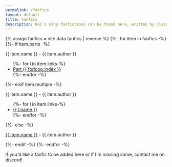 ```yaml
---
permalink: /fanfics
layout: default
title: Fanfics
description: Kei's many fanfictions can be found here, written by Classroom of the Elite and Kei fans.
---
```

<section class="msetup mcontent">
    <div class="col fanfic-block">
        {% assign fanfics = site.data.fanfics | reverse %}
        {%- for item in fanfics -%}
        {%- if item.parts -%}
        <p style="margin-bottom: 0;">{{ item.name }} - {{ item.author }}</p>
        <ul>
            {%- for l in item.links-%}
            <li><a href="{% if l.rehosted %}{{ site.url }}{% endif %}{{ l.link }}" class="ss-link">Part {{ forloop.index }}</a></li>
            {%- endfor -%}
        </ul>
        {%- elsif item.multiple -%}
        <p style="margin-bottom: 0;">{{ item.name }} - {{ item.author }}</p>
        <ul>
            {%- for l in item.links-%}
            <li><a href="{% if l.rehosted %}{{ site.url }}{% endif %}{{ l.link }}" class="ss-link">{{ l.name }}</a></li>
            {%- endfor -%}
        </ul>
        {%- else -%}
        <p><a href="{{ item.link }}" class="ss-link">{{ item.name }}</a> - {{ item.author }}</p>
        {%- endif -%}      
        {%- endfor -%}
        <br>
        <p>If you'd like a fanfic to be added here or if I'm missing some, contact me on discord!</p>
    </div>
</section>